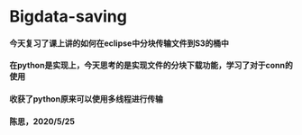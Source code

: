 # Bigdata-saving
#### 今天复习了课上讲的如何在eclipse中分块传输文件到S3的桶中
#### 在python是实现上，今天思考的是实现文件的分块下载功能，学习了对于conn的使用
#### 收获了python原来可以使用多线程进行传输
#### 陈思，2020/5/25
